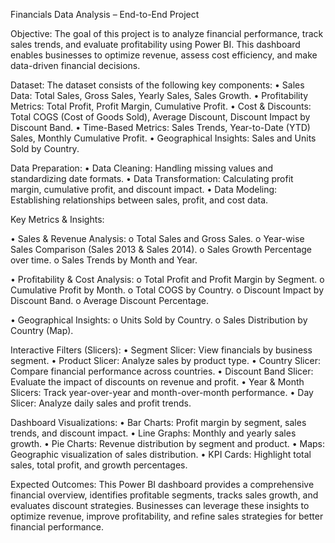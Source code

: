 Financials Data Analysis – End-to-End Project

Objective:
The goal of this project is to analyze financial performance, track sales trends, and evaluate profitability using Power BI. This dashboard enables businesses to optimize revenue, assess cost efficiency, and make data-driven financial decisions.

Dataset:
The dataset consists of the following key components:
•	Sales Data: Total Sales, Gross Sales, Yearly Sales, Sales Growth.
•	Profitability Metrics: Total Profit, Profit Margin, Cumulative Profit.
•	Cost & Discounts: Total COGS (Cost of Goods Sold), Average Discount, Discount Impact by Discount Band.
•	Time-Based Metrics: Sales Trends, Year-to-Date (YTD) Sales, Monthly Cumulative Profit.
•	Geographical Insights: Sales and Units Sold by Country.

Data Preparation:
•	Data Cleaning: Handling missing values and standardizing date formats.
•	Data Transformation: Calculating profit margin, cumulative profit, and discount impact.
•	Data Modeling: Establishing relationships between sales, profit, and cost data.

Key Metrics & Insights:

•	Sales & Revenue Analysis: 
o	Total Sales and Gross Sales.
o	Year-wise Sales Comparison (Sales 2013 & Sales 2014).
o	Sales Growth Percentage over time.
o	Sales Trends by Month and Year.

•	Profitability & Cost Analysis: 
o	Total Profit and Profit Margin by Segment.
o	Cumulative Profit by Month.
o	Total COGS by Country.
o	Discount Impact by Discount Band.
o	Average Discount Percentage.

•	Geographical Insights: 
o	Units Sold by Country.
o	Sales Distribution by Country (Map).

Interactive Filters (Slicers):
•	Segment Slicer: View financials by business segment.
•	Product Slicer: Analyze sales by product type.
•	Country Slicer: Compare financial performance across countries.
•	Discount Band Slicer: Evaluate the impact of discounts on revenue and profit.
•	Year & Month Slicers: Track year-over-year and month-over-month performance.
•	Day Slicer: Analyze daily sales and profit trends.

Dashboard Visualizations:
•	Bar Charts: Profit margin by segment, sales trends, and discount impact.
•	Line Graphs: Monthly and yearly sales growth.
•	Pie Charts: Revenue distribution by segment and product.
•	Maps: Geographic visualization of sales distribution.
•	KPI Cards: Highlight total sales, total profit, and growth percentages.

Expected Outcomes:
This Power BI dashboard provides a comprehensive financial overview, identifies profitable segments, tracks sales growth, and evaluates discount strategies. Businesses can leverage these insights to optimize revenue, improve profitability, and refine sales strategies for better financial performance.
